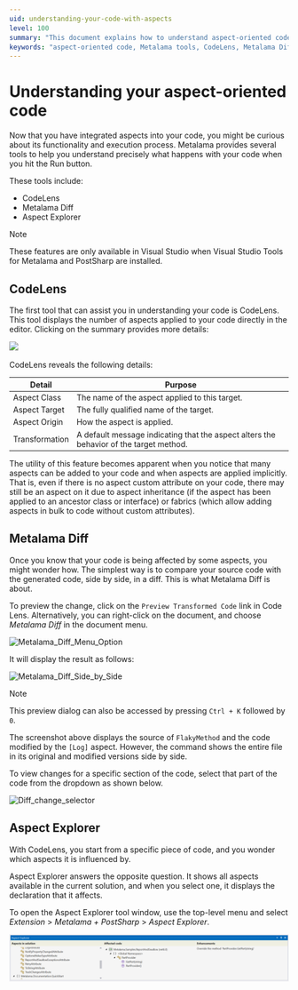 ```yaml
---
uid: understanding-your-code-with-aspects
level: 100
summary: "This document explains how to understand aspect-oriented code using Metalama's tools like CodeLens, Diff Preview, and Debug Transformed Code. It also discusses explicit and implicit aspect applications."
keywords: "aspect-oriented code, Metalama tools, CodeLens, Metalama Diff, Debug Transformed Code, understand code functionality, aspect explorer"
---
```


# Understanding your aspect-oriented code

Now that you have integrated aspects into your code, you might be curious about its functionality and execution process. Metalama provides several tools to help you understand precisely what happens with your code when you hit the Run button.

These tools include:

* CodeLens
* Metalama Diff
* Aspect Explorer

> [!NOTE]
> These features are only available in Visual Studio when Visual Studio Tools for Metalama and PostSharp are installed.


## CodeLens

The first tool that can assist you in understanding your code is CodeLens. This tool displays the number of aspects applied to your code directly in the editor. Clicking on the summary provides more details:

![](./images/log_aspect_applied_on_flakymethod.png)

CodeLens reveals the following details:

|Detail | Purpose |
|-------|---------|
|Aspect Class  | The name of the aspect applied to this target. |
|Aspect Target | The fully qualified name of the target. |
|Aspect Origin | How the aspect is applied. |
|Transformation| A default message indicating that the aspect alters the behavior of the target method. |

The utility of this feature becomes apparent when you notice that many aspects can be added to your code and when aspects are applied implicitly. That is, even if there is no aspect custom attribute on your code, there may still be an aspect on it due to aspect inheritance (if the aspect has been applied to an ancestor class or interface) or fabrics (which allow adding aspects in bulk to code without custom attributes).


## Metalama Diff

Once you know that your code is being affected by some aspects, you might wonder how. The simplest way is to compare your source code with the generated code, side by side, in a diff. This is what Metalama Diff is about.

To preview the change, click on the `Preview Transformed Code` link in Code Lens.  Alternatively, you can right-click on the document, and choose _Metalama Diff_ in the document menu.

![Metalama_Diff_Menu_Option](images/showing_metalama_diff_option.png)

It will display the result as follows:

![Metalama_Diff_Side_by_Side](images/lama_diff_side_by_side.png)

> [!NOTE]
> This preview dialog can also be accessed by pressing `Ctrl + K` followed by `0`.

The screenshot above displays the source of `FlakyMethod` and the code modified by the `[Log]` aspect. However, the command shows the entire file in its original and modified versions side by side.

To view changes for a specific section of the code, select that part of the code from the dropdown as shown below.

![Diff_change_selector](images/metalama_diff_change_view_selector.png)



## Aspect Explorer

With CodeLens, you start from a specific piece of code, and you wonder which aspects it is influenced by.

Aspect Explorer answers the opposite question. It shows all aspects available in the current solution, and when you select one, it displays the declaration that it affects.

To open the Aspect Explorer tool window, use the top-level menu and select _Extension_ > _Metalama + PostSharp_ > _Aspect Explorer_.

![Aspect Explorer](images/aspect-explorer.png)

